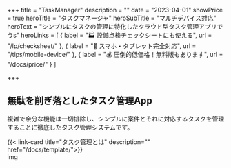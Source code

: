 +++
title = "TaskManager"
description = ""
date = "2023-04-01"
showPrice = true
heroTitle = "タスクマネージャ"
heroSubTitle = "マルチデバイス対応"
heroText = "シンプルにタスクの管理に特化したクラウド型タスク管理アプリでうs"
heroLinks = [
  { label = "🏭 設備点検チェックシートにも使える", url = "/lp/checksheet/" },
  { label = "📱 スマホ・タブレット完全対応", url = "/tips/mobile-device/" },
  { label = "💰️ 圧倒的低価格！無料版もあります", url = "/docs/price/" }
]

+++

<!-- ▼自作できる -->
<div class="container my-5" id="nocode-custom-daily-report">
<div class="row align-items-center rounded-3 border shadow-lg">
<div class="col-lg-7">
<h2 class="display-4 fw-bold text-body-emphasis lh-1">無駄を削ぎ落としたタスク管理App</h2>
<p class="lead">

複雑で余分な機能は一切排除し、シンプルに案件とそれに対応するタスクを管理することに徹底したタスク管理システムです。

</p>
{{< link-card title="タスク管理とは" description="" href="/docs/template/">}}
</div>
<div class="col-lg-9">
img
</div>
</div>
</div>
